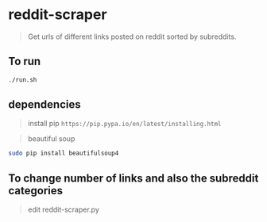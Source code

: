 # reddit-scraper
> Get urls of different links posted on reddit sorted by subreddits.

## To run
```sh
./run.sh
```

## dependencies
> install pip
``` https://pip.pypa.io/en/latest/installing.html ```

> beautiful soup
```sh
sudo pip install beautifulsoup4
```

## To change number of links and also the subreddit categories
> edit reddit-scraper.py